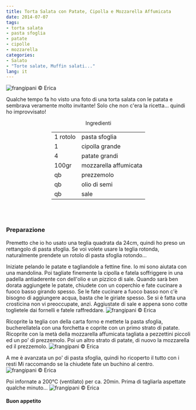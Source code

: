 ```yaml
---
title: Torta Salata con Patate, Cipolla e Mozzarella Affumicata
date: 2014-07-07
tags:
- torta salata
- pasta sfoglia
- patate
- cipolle
- mozzarella
categories:
- Salato
- "Torte salate, Muffin salati..."
lang: it
---
```

![](header.jpg "frangipani © Erica")

Qualche tempo fa ho visto una foto di una torta salata con le patata e sembrava veramente molto invitante! Solo che non c'era la ricetta... quindi ho improvvisato!


<div id="wrapper" style="text-align: center">
  <div id="yourdiv" style="display: inline-block;">
    <div class="ingredients">
      <div class="ingredients-title">Ingredienti</div>
      <table>
        <tbody>
          <tr>
            <td>1 rotolo</td>
            <td>pasta sfoglia</td>
          </tr>
          <tr>
            <td>1</td>
            <td>cipolla grande</td>
          </tr>
          <tr>
            <td>4</td>
            <td>patate grandi</td>
          </tr>
          <tr>
            <td>100gr</td>
            <td>mozzarella affumicata</td>
          </tr>
          <tr>
            <td>qb</td>
            <td>prezzemolo</td>
          </tr>
          <tr>
            <td>qb</td>
            <td>olio di semi</td>
          </tr>
          <tr>
            <td>qb</td>
            <td>sale</td>
          </tr>
        </tbody>
      </table>
      <br></br>
    </div>
  </div>
</div>


<h3>
  <font color="grey">
    <i class="fa-solid fa-gears"></i>
  </font> Preparazione
</h3>

Premetto che io ho usato una teglia quadrata da 24cm, quindi ho preso un rettangolo di pasta sfoglia. Se voi volete usare la teglia rotonda, naturalmente prendete un rotolo di pasta sfoglia rotondo...

Iniziate pelando le patate e tagliandole a fettine fine. Io mi sono aiutata con una mandolina. Poi tagliate finemente la cipolla e fatela soffriggere in una padella antiaderente con dell'olio e un pizzico di sale. Quando sarà ben dorata aggiungete le patate, chiudete con un coperchio e fate cucinare a fuoco basso girando spesso. Se le fate cucinare a fuoco basso non c'è bisogno di aggiungere acqua, basta che le giriate spesso. Se si è fatta una crosticina non vi preoccupate, anzi. Aggiustate di sale e appena sono cotte toglietele dai fornelli e fatele raffreddare.
![](patate.jpg "frangipani © Erica")

Ricoprite la teglia con della carta forno e mettete la pasta sfoglia, bucherellatela con una forchetta e coprite con un primo strato di patate. Ricoprite con la metà della mozzarella affumicata tagliata a pezzettini piccoli ed un po' di prezzemolo. Poi un altro strato di patate, di nuovo la mozzarella ed il prezzemolo. 
![](teglia.jpg "frangipani © Erica")

A me è avanzata un po' di pasta sfoglia, quindi ho ricoperto il tutto con i resti Mi raccomando se la chiudete fate un buchino al centro.
![](tegliachiusa.jpg "frangipani © Erica")

Poi infornate a 200°C (ventilato) per ca. 20min. Prima di tagliarla aspettate qualche minuto...
![](risultato.jpg "frangipani © Erica")



<h4>Buon appetito
  <font color="red">
    <i class="fa-regular fa-face-smile"></i>
  </font>
</h4>